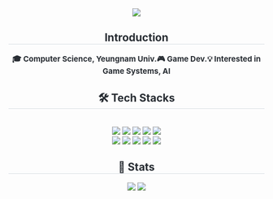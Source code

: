 <div align= "center">
    <img src="https://capsule-render.vercel.app/api?type=waving&color=0:a8edea,100:fed7e3&height=120&text=Manon%20Wisely&animation=&fontColor=020715&fontSize=60" />
    </div>
    <div align= "center"> 
    <h2 style="border-bottom: 1px solid #d8dee4; color: #282d33;"> Introduction </h2>  
    <div style="font-weight: 700; font-size: 15px; text-align: center; color: #282d33;"> 🎓 Computer Science, Yeungnam Univ.</li>🎮 Game Dev.</li>💡 Interested in Game Systems, AI </div> 
    </div>
    <div align= "center">
    <h2 style="border-bottom: 1px solid #d8dee4; color: #282d33;"> 🛠️ Tech Stacks </h2> <br> 
    <div style="margin: 0 auto; text-align: center;" align= "center"> <img src="https://img.shields.io/badge/C-A8B9CC?style=flat&logo=C&logoColor=white">
          <img src="https://img.shields.io/badge/C++-00599C?style=flat&logo=C%2B%2B&logoColor=white">
          <img src="https://img.shields.io/badge/Figma-F24E1E?style=flat&logo=Figma&logoColor=white">
          <img src="https://img.shields.io/badge/Git-F05032?style=flat&logo=Git&logoColor=white">
          <img src="https://img.shields.io/badge/Github-181717?style=flat&logo=Github&logoColor=white">
          <br/><img src="https://img.shields.io/badge/Java-007396?style=flat&logo=Java&logoColor=white">
          <img src="https://img.shields.io/badge/Discord-5865F2?style=flat&logo=Discord&logoColor=white">
          <img src="https://img.shields.io/badge/Notion-000000?style=flat&logo=Notion&logoColor=white">
          <img src="https://img.shields.io/badge/Python-3776AB?style=flat&logo=Python&logoColor=white">
          <img src="https://img.shields.io/badge/Trello-0052CC?style=flat&logo=Trello&logoColor=white">
          <br/></div>
    </div>
    <div align= "center"> 
    <h2 style="border-bottom: 1px solid #d8dee4; color: #282d33;"> 🏅 Stats </h2> <div align= "center"> <img src="https://github-readme-stats.vercel.app/api?username=ManonWisely&bg_color=60,a8edea,fed6e3&title_color=020715&text_color=020715"
         /> <img src="https://github-readme-stats.vercel.app/api/top-langs/?username=ManonWisely&layout=compact&bg_color=60,a8edea,fed6e3&title_color=020715&text_color=020715"
           /> </div> 
    </div>
    
